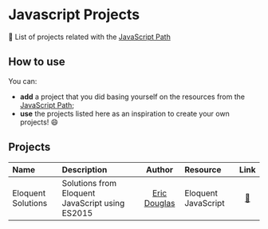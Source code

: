 # Javascript Projects

:telescope: List of projects related with the [JavaScript Path](https://github.com/javascript-society/javascript-path)

## How to use

You can: 

- **add** a project that you did basing yourself on the resources from the [JavaScript Path](https://github.com/javascript-society/javascript-path);
- **use** the projects listed here as an inspiration to create your own projects! :smile:

## Projects

Name | Description | Author | Resource | Link
:-- | :-- | :--: | :-- | :--:
Eloquent Solutions | Solutions from Eloquent JavaScript using ES2015 | [Eric Douglas](https://github.com/ericdouglas) | Eloquent JavaScript | [:link:](https://github.com/ericdouglas/eloquent-solutions)
